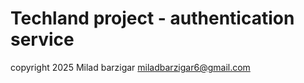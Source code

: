 # Techland project - authentication service

copyright 2025 Milad barzigar <miladbarzigar6@gmail.com>
